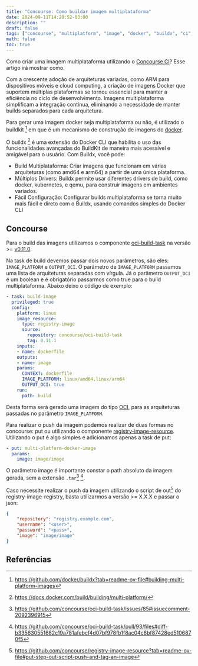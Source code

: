 ```yaml
---
title: "Concourse: Como buildar imagem multiplataforma"
date: 2024-09-11T14:20:52-03:00
description: ""
draft: false
tags: ["concourse", "multiplatform", "image", "docker", "buildx", "ci", "oci-build-task"]
math: false
toc: true
---
```


Como criar uma imagem multiplataforma utilizando o [Concourse CI](https://concourse-ci.org)? Esse artigo irá mostrar como.

Com a crescente adoção de arquiteturas variadas, como ARM para dispositivos móveis e cloud computing, a criação de imagens Docker que suportem múltiplas plataformas se tornou essencial para manter a eficiência no ciclo de desenvolvimento. Imagens multiplataforma simplificam a integração contínua, eliminando a necessidade de manter builds separados para cada arquitetura.

Para gerar uma imagem docker seja multiplataforma ou não, é utilizado o buildkit [^1] em que é um mecanismo de construção de imagens do [docker](https://www.docker.com).

O buildx [^2] é uma extensão do Docker CLI que habilita o uso das funcionalidades avançadas do BuildKit de maneira mais acessível e amigável para o usuário. Com Buildx, você pode:

- Build Multiplataforma: Criar imagens que funcionam em várias arquiteturas (como amd64 e arm64) a partir de uma única plataforma.
- Múltiplos Drivers: Buildx permite usar diferentes drivers de build, como docker, kubernetes, e qemu, para construir imagens em ambientes variados.
- Fácil Configuração: Configurar builds multiplataforma se torna muito mais fácil e direto com o Buildx, usando comandos simples do Docker CLI

## Concourse

Para o build das imagens utilizamos o componente [oci-build-task](https://github.com/concourse/oci-build-task) na versão >= [v0.11.0](https://github.com/concourse/oci-build-task/tree/v0.11.0).

Na task de build devemos passar dois novos parâmetros, são eles: `IMAGE_PLATFORM` e `OUTPUT_OCI`. O parâmetro de `IMAGE_PLATFORM` passamos uma lista de arquiteturas separadas com vírgula. Já o parâmetro `OUTPUT_OCI` é um boolean e é obrigatório passarmos como true para o build multiplataforma. Abaixo deixo o código de exemplo:

```yaml
- task: build-image
  privileged: true
  config:
    platform: linux
    image_resource:
      type: registry-image
      source:
        repository: concourse/oci-build-task
        tag: 0.11.1
    inputs:
    - name: dockerfile
    outputs:
    - name: image
    params:
      CONTEXT: dockerfile
      IMAGE_PLATFORM: linux/amd64,linux/arm64
      OUTPUT_OCI: true
    run:
      path: build
```

Desta forma será gerado uma imagem do tipo [OCI](https://opencontainers.org), para as arquiteturas passadas no parâmetro `IMAGE_PLATFORM`.

Para realizar o push da imagem podemos realizar de duas formas no concourse: put ou utilizando o componente [registry-image-resource](https://github.com/concourse/registry-image-resource). Utilizando o put é algo simples e adicionamos apenas a task de put:

```yaml
- put: multi-platform-docker-image
  params:
    image: image/image
```

O parâmetro image é importante constar o path absoluto da imagem gerada, sem a extensão `.tar`[^3] [^4].

Caso necessite realizar o push da imagem utilizando o script de out[^5] do registry-image-registry, basta utilizarmos a versão >= X.X.X e passar o json:

```json
{
    "repository": "registry.example.com",
    "username": "<user>",
    "password": "<pass>",
    "image": "image/image"
}
```

## Referências

[^1]: https://github.com/docker/buildx?tab=readme-ov-file#building-multi-platform-images
[^2]: https://docs.docker.com/build/building/multi-platform/
[^3]: https://github.com/concourse/oci-build-task/issues/85#issuecomment-2092396915
[^4]: https://github.com/concourse/oci-build-task/pull/93/files#diff-b335630551682c19a781afebcf4d07bf978fb1f8ac04c6bf87428ed5106870f5
[^5]: https://github.com/concourse/registry-image-resource?tab=readme-ov-file#put-step-out-script-push-and-tag-an-image
